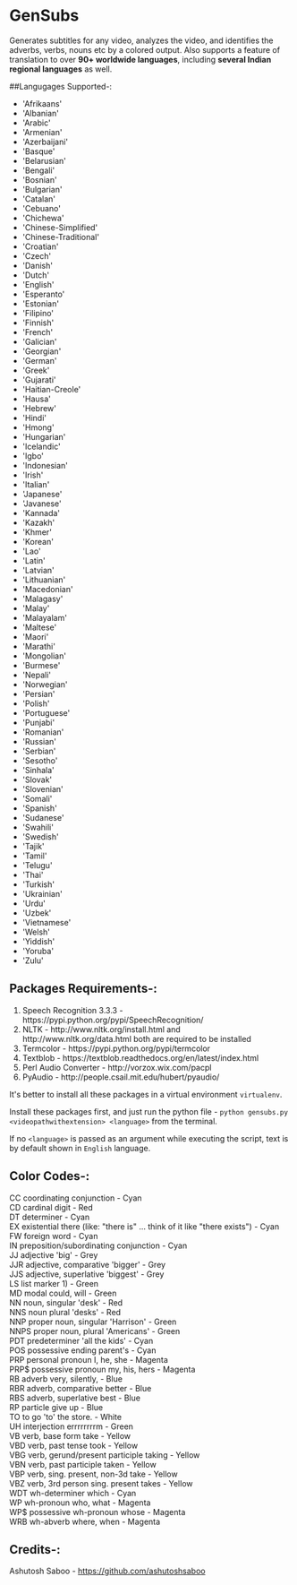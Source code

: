# GenSubs

Generates subtitles for any video, analyzes the video, and identifies the adverbs, verbs, nouns etc by a colored output. Also supports a feature of translation to over **90+ worldwide languages**, including **several Indian regional languages** as well.

##Langugages Supported-:

<ul>
<li>'Afrikaans'</li>
<li>'Albanian'</li>
<li>'Arabic'</li>
<li>'Armenian'</li>
<li>'Azerbaijani'</li>
<li>'Basque'</li>
<li>'Belarusian'</li>
<li>'Bengali'</li>
<li>'Bosnian'</li>
<li>'Bulgarian'</li>
<li>'Catalan'</li>
<li>'Cebuano'</li>
<li>'Chichewa'</li>
<li>'Chinese-Simplified'</li>
<li>'Chinese-Traditional'</li>
<li>'Croatian'</li>
<li>'Czech'</li>
<li>'Danish'</li>
<li>'Dutch'</li>
<li>'English'</li>
<li>'Esperanto'</li>
<li>'Estonian'</li>
<li>'Filipino'</li>
<li>'Finnish'</li>
<li>'French'</li>
<li>'Galician'</li>
<li>'Georgian'</li>
<li>'German'</li>
<li>'Greek'</li>
<li>'Gujarati'</li>
<li>'Haitian-Creole'</li>
<li>'Hausa'</li>
<li>'Hebrew'</li>
<li>'Hindi'</li>
<li>'Hmong'</li>
<li>'Hungarian'</li>
<li>'Icelandic'</li>
<li>'Igbo'</li>
<li>'Indonesian'</li>
<li>'Irish'</li>
<li>'Italian'</li>
<li>'Japanese'</li>
<li>'Javanese'</li>
<li>'Kannada'</li>
<li>'Kazakh'</li>
<li>'Khmer'</li>
<li>'Korean'</li>
<li>'Lao'</li>
<li>'Latin'</li>
<li>'Latvian'</li>
<li>'Lithuanian'</li>
<li>'Macedonian'</li>
<li>'Malagasy'</li>
<li>'Malay'</li>
<li>'Malayalam'</li>
<li>'Maltese'</li>
<li>'Maori'</li>
<li>'Marathi'</li>
<li>'Mongolian'</li>
<li>'Burmese'</li>
<li>'Nepali'</li>
<li>'Norwegian'</li>
<li>'Persian'</li>
<li>'Polish'</li>
<li>'Portuguese'</li>
<li>'Punjabi'</li>
<li>'Romanian'</li>
<li>'Russian'</li>
<li>'Serbian'</li>
<li>'Sesotho'</li>
<li>'Sinhala'</li>
<li>'Slovak'</li>
<li>'Slovenian'</li>
<li>'Somali'</li>
<li>'Spanish'</li>
<li>'Sudanese'</li>
<li>'Swahili' </li>
<li>'Swedish' </li>
<li>'Tajik' </li>
<li>'Tamil' </li>
<li>'Telugu'</li>
<li>'Thai' </li>
<li>'Turkish' </li>
<li>'Ukrainian'</li>
<li>'Urdu'</li>
<li>'Uzbek'</li>
<li>'Vietnamese'</li>
<li>'Welsh'</li>
<li>'Yiddish'</li>
<li>'Yoruba'</li>
<li>'Zulu'</li>
</ul>

## Packages Requirements-:

<ol>
<li> Speech Recognition 3.3.3 - https://pypi.python.org/pypi/SpeechRecognition/ </li>
<li> NLTK - http://www.nltk.org/install.html and http://www.nltk.org/data.html both are required to be installed </li>
<li> Termcolor - https://pypi.python.org/pypi/termcolor </li>
<li> Textblob - https://textblob.readthedocs.org/en/latest/index.html </li>
<li> Perl Audio Converter - http://vorzox.wix.com/pacpl </li>
<li> PyAudio - http://people.csail.mit.edu/hubert/pyaudio/ </li>
</ol>

It's better to install all these packages in a virtual environment `virtualenv`.

Install these packages first, and just run the python file - `python gensubs.py <videopathwithextension> <language>` from the terminal. 

If no `<language>` is passed as an argument while executing the script, text is by default shown in `English` language.


## Color Codes-:

CC	coordinating conjunction - Cyan <br>
CD	cardinal digit - Red <br>
DT	determiner - Cyan <br>
EX	existential there (like: "there is" ... think of it like "there exists") - Cyan <br>
FW	foreign word - Cyan <br>
IN	preposition/subordinating conjunction - Cyan <br>
JJ	adjective	'big' - Grey <br>
JJR	adjective, comparative	'bigger' - Grey <br>
JJS	adjective, superlative	'biggest' - Grey <br>
LS	list marker	1) - Green <br>
MD	modal	could, will - Green <br>
NN	noun, singular 'desk' - Red <br>
NNS	noun plural	'desks' - Red <br>
NNP	proper noun, singular	'Harrison' - Green <br>
NNPS	proper noun, plural	'Americans' - Green <br>
PDT	predeterminer	'all the kids' - Cyan <br>
POS	possessive ending	parent's - Cyan <br>
PRP	personal pronoun	I, he, she - Magenta <br>
PRP$	possessive pronoun	my, his, hers - Magenta <br>
RB	adverb	very, silently, - Blue <br>
RBR	adverb, comparative	better - Blue <br>
RBS	adverb, superlative	best - Blue <br>
RP	particle	give up - Blue <br>
TO	to	go 'to' the store. - White <br> 
UH	interjection	errrrrrrrm - Green <br>
VB	verb, base form	take - Yellow <br>
VBD	verb, past tense	took - Yellow <br>
VBG	verb, gerund/present participle	taking - Yellow <br>
VBN	verb, past participle	taken - Yellow <br>
VBP	verb, sing. present, non-3d	take - Yellow <br>
VBZ	verb, 3rd person sing. present	takes - Yellow <br> 
WDT	wh-determiner	which - Cyan <br>
WP	wh-pronoun	who, what - Magenta <br>
WP$	possessive wh-pronoun	whose - Magenta <br>
WRB	wh-abverb	where, when - Magenta <br>

## Credits-:

Ashutosh Saboo - https://github.com/ashutoshsaboo

